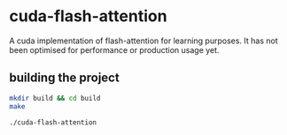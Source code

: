# cuda-flash-attention

A cuda implementation of flash-attention for learning purposes. It has not been optimised for performance or production usage yet.

## building the project

```bash
mkdir build && cd build
make

./cuda-flash-attention
```
